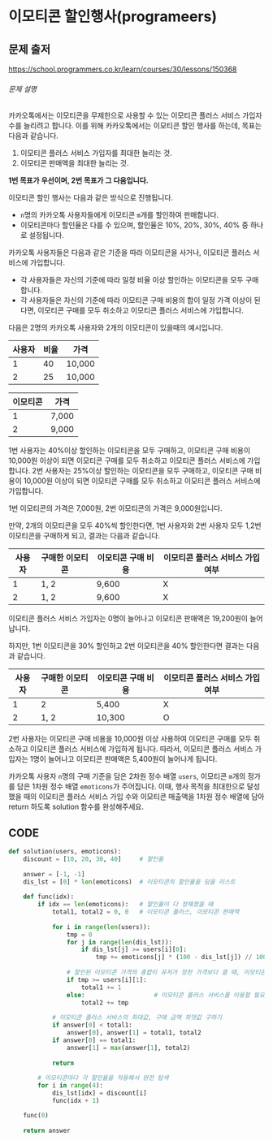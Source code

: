 # 이모티콘 할인행사(programeers)



## 문제 출저

https://school.programmers.co.kr/learn/courses/30/lessons/150368



###### 문제 설명

카카오톡에서는 이모티콘을 무제한으로 사용할 수 있는 이모티콘 플러스 서비스 가입자 수를 늘리려고 합니다.
이를 위해 카카오톡에서는 이모티콘 할인 행사를 하는데, 목표는 다음과 같습니다.

1. 이모티콘 플러스 서비스 가입자를 최대한 늘리는 것.
2. 이모티콘 판매액을 최대한 늘리는 것.

**1번 목표가 우선이며, 2번 목표가 그 다음입니다.**

이모티콘 할인 행사는 다음과 같은 방식으로 진행됩니다.

- `n`명의 카카오톡 사용자들에게 이모티콘 `m`개를 할인하여 판매합니다.
- 이모티콘마다 할인율은 다를 수 있으며, 할인율은 10%, 20%, 30%, 40% 중 하나로 설정됩니다.

카카오톡 사용자들은 다음과 같은 기준을 따라 이모티콘을 사거나, 이모티콘 플러스 서비스에 가입합니다.

- 각 사용자들은 자신의 기준에 따라 일정 비율 이상 할인하는 이모티콘을 모두 구매합니다.
- 각 사용자들은 자신의 기준에 따라 이모티콘 구매 비용의 합이 일정 가격 이상이 된다면, 이모티콘 구매를 모두 취소하고 이모티콘 플러스 서비스에 가입합니다.

다음은 2명의 카카오톡 사용자와 2개의 이모티콘이 있을때의 예시입니다.

| 사용자 | 비율 | 가격   |
| ------ | ---- | ------ |
| 1      | 40   | 10,000 |
| 2      | 25   | 10,000 |

| 이모티콘 | 가격  |
| -------- | ----- |
| 1        | 7,000 |
| 2        | 9,000 |

1번 사용자는 40%이상 할인하는 이모티콘을 모두 구매하고, 이모티콘 구매 비용이 10,000원 이상이 되면 이모티콘 구매를 모두 취소하고 이모티콘 플러스 서비스에 가입합니다.
2번 사용자는 25%이상 할인하는 이모티콘을 모두 구매하고, 이모티콘 구매 비용이 10,000원 이상이 되면 이모티콘 구매를 모두 취소하고 이모티콘 플러스 서비스에 가입합니다.

1번 이모티콘의 가격은 7,000원, 2번 이모티콘의 가격은 9,000원입니다.

만약, 2개의 이모티콘을 모두 40%씩 할인한다면, 1번 사용자와 2번 사용자 모두 1,2번 이모티콘을 구매하게 되고, 결과는 다음과 같습니다.

| 사용자 | 구매한 이모티콘 | 이모티콘 구매 비용 | 이모티콘 플러스 서비스 가입 여부 |
| ------ | --------------- | ------------------ | -------------------------------- |
| 1      | 1, 2            | 9,600              | X                                |
| 2      | 1, 2            | 9,600              | X                                |

이모티콘 플러스 서비스 가입자는 0명이 늘어나고 이모티콘 판매액은 19,200원이 늘어납니다.

하지만, 1번 이모티콘을 30% 할인하고 2번 이모티콘을 40% 할인한다면 결과는 다음과 같습니다.

| 사용자 | 구매한 이모티콘 | 이모티콘 구매 비용 | 이모티콘 플러스 서비스 가입 여부 |
| ------ | --------------- | ------------------ | -------------------------------- |
| 1      | 2               | 5,400              | X                                |
| 2      | 1, 2            | 10,300             | O                                |

2번 사용자는 이모티콘 구매 비용을 10,000원 이상 사용하여 이모티콘 구매를 모두 취소하고 이모티콘 플러스 서비스에 가입하게 됩니다.
따라서, 이모티콘 플러스 서비스 가입자는 1명이 늘어나고 이모티콘 판매액은 5,400원이 늘어나게 됩니다.

카카오톡 사용자 `n`명의 구매 기준을 담은 2차원 정수 배열 `users`, 이모티콘 `m`개의 정가를 담은 1차원 정수 배열 `emoticons`가 주어집니다. 이때, 행사 목적을 최대한으로 달성했을 때의 이모티콘 플러스 서비스 가입 수와 이모티콘 매출액을 1차원 정수 배열에 담아 return 하도록 solution 함수를 완성해주세요.



## CODE

```python
def solution(users, emoticons):
    discount = [10, 20, 30, 40]     # 할인율
    
    answer = [-1, -1]
    dis_lst = [0] * len(emoticons)  # 이모티콘의 할인율을 담을 리스트
    
    def func(idx):
        if idx == len(emoticons):   # 할인율이 다 정해졌을 때
            total1, total2 = 0, 0   # 이모티콘 플러스, 이모티콘 판매액
            
            for i in range(len(users)):
                tmp = 0
                for j in range(len(dis_lst)):
                    if dis_lst[j] >= users[i][0]:                       # 이모티콘의 할인율이 유저의 비율보다 클 때
                        tmp += emoticons[j] * (100 - dis_lst[j]) // 100 # 각 이모티콘을 할인해서 tmp에 더하기
                        
                # 할인된 이모티콘 가격의 총합이 유저가 정한 가격보다 클 때, 이모티콘 플러스 서비스 가입 추가        
                if tmp >= users[i][1]:  
                    total1 += 1
                else:                   # 이모티콘 플러스 서비스를 이용할 필요가 없다면 금액만
                    total2 += tmp
            
            # 이모티콘 플러스 서비스의 최대값, 구매 금액 최댓값 구하기
            if answer[0] < total1:
                answer[0], answer[1] = total1, total2
            if answer[0] == total1:
                answer[1] = max(answer[1], total2)
            
            return
        
        # 이모티콘마다 각 할인율을 적용해서 완전 탐색
        for i in range(4):
            dis_lst[idx] = discount[i]
            func(idx + 1)

    func(0)
    
    return answer
```

